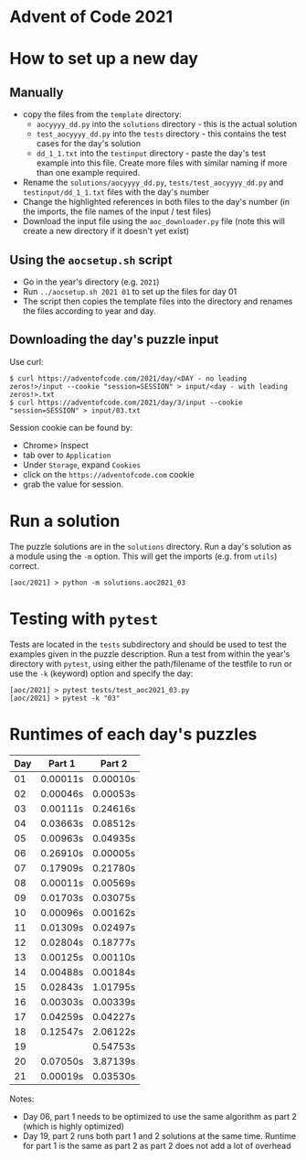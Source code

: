 # Advent of Code 2021

# How to set up a new day

## Manually 
- copy the files from the `template` directory:
  - `aocyyyy_dd.py` into the `solutions` directory - this is the actual solution
  - `test_aocyyyy_dd.py` into the `tests` directory - this contains the test cases for the day's solution
  - `dd_1_1.txt` into the `testinput` directory - paste the day's test example into this file. Create more files with similar naming if more than one example required.
- Rename the `solutions/aocyyyy_dd.py`, `tests/test_aocyyyy_dd.py` and `testinput/dd_1_1.txt` files with the day's number
- Change the highlighted references in both files to the day's number (in the imports, the file names of the input / test files)
- Download the input file using the `aoc_downloader.py` file (note this will create a new directory if it doesn't yet exist)

## Using the `aocsetup.sh` script

- Go in the year's directory (e.g. `2021`)
- Run `../aocsetup.sh 2021 01` to set up the files for day 01
- The script then copies the template files into the directory and renames the files according to year and day.

## Downloading the day's puzzle input

Use curl:

```shell
$ curl https://adventofcode.com/2021/day/<DAY - no leading zeros!>/input --cookie "session=SESSION" > input/<day - with leading zeros!>.txt
$ curl https://adventofcode.com/2021/day/3/input --cookie "session=SESSION" > input/03.txt
```

Session cookie can be found by:
- Chrome> Inspect
- tab over to `Application`
- Under `Storage`, expand `Cookies`
- click on the `https://adventofcode.com` cookie
- grab the value for session.

# Run a solution

The puzzle solutions are in the `solutions` directory. Run a day's solution as a module using the `-m` option. This will get the imports (e.g. from `utils`) correct.

```shell
[aoc/2021] > python -m solutions.aoc2021_03
```

# Testing with `pytest`

Tests are located in the `tests` subdirectory and should be used to test the examples given in the puzzle description. Run a test from within the year's directory with `pytest`, using either the path/filename of the testfile to run or use the `-k` (keyword) option and specify the day:

```shell
[aoc/2021] > pytest tests/test_aoc2021_03.py
[aoc/2021] > pytest -k "03"
```

# Runtimes of each day's puzzles

| Day | Part 1   | Part 2   |
| --- | -------- | -------- |
|  01 | 0.00011s | 0.00010s |
|  02 | 0.00046s | 0.00053s |
|  03 | 0.00111s | 0.24616s |
|  04 | 0.03663s | 0.08512s | 
|  05 | 0.00963s | 0.04935s | 
|  06 | 0.26910s | 0.00005s | 
|  07 | 0.17909s | 0.21780s | 
|  08 | 0.00011s | 0.00569s | 
|  09 | 0.01703s | 0.03075s | 
|  10 | 0.00096s | 0.00162s | 
|  11 | 0.01309s | 0.02497s | 
|  12 | 0.02804s | 0.18777s | 
|  13 | 0.00125s | 0.00110s | 
|  14 | 0.00488s | 0.00184s | 
|  15 | 0.02843s | 1.01795s | 
|  16 | 0.00303s | 0.00339s | 
|  17 | 0.04259s | 0.04227s | 
|  18 | 0.12547s | 2.06122s | 
|  19 |          | 0.54753s |
|  20 | 0.07050s | 3.87139s |
|  21 | 0.00019s | 0.03530s |

Notes:
- Day 06, part 1 needs to be optimized to use the same algorithm as part 2 (which is highly optimized)
- Day 19, part 2 runs both part 1 and 2 solutions at the same time. Runtime for part 1 is the same as part 2 as part 2 does not add a lot of overhead